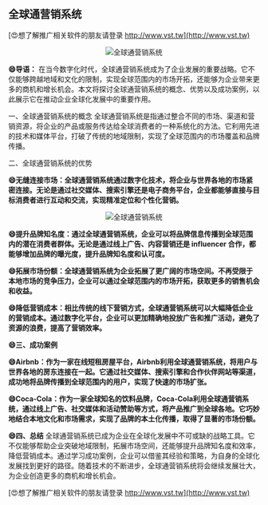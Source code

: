 ## **全球通营销系统**

[😍想了解推广相关软件的朋友请登录 http://www.vst.tw](http://www.vst.tw)

 <center><img src="https://vst.tw/MP4/tuiguang/png/4.png" alt="全球通营销系统"></center>

**😄导语：**
在当今数字化时代，全球通营销系统成为了企业发展的重要战略。它不仅能够跨越地域和文化的限制，实现全球范围内的市场开拓，还能够为企业带来更多的商机和增长机会。本文将探讨全球通营销系统的概念、优势以及成功案例，以此展示它在推动企业全球化发展中的重要作用。

一、全球通营销系统的概念
全球通营销系统是指通过整合不同的市场、渠道和营销资源，将企业的产品或服务传达给全球消费者的一种系统化的方法。它利用先进的技术和媒体平台，打破了传统的地域限制，实现了全球范围内的市场覆盖和品牌传播。

二、全球通营销系统的优势

**😄无缝连接市场：全球通营销系统通过数字化技术，将企业与世界各地的市场紧密连接。无论是通过社交媒体、搜索引擎还是电子商务平台，企业都能够直接与目标消费者进行互动和交流，实现精准定位和个性化营销。**

 <center><img src="https://vst.tw/MP4/tuiguang/png/1.png" alt="全球通营销系统"></center>

**😄提升品牌知名度：通过全球通营销系统，企业可以将品牌信息传播到全球范围内的潜在消费者群体。无论是通过线上广告、内容营销还是 influencer 合作，都能够增加品牌的曝光度，提升品牌知名度和认可度。**

**😄拓展市场份额：全球通营销系统为企业拓展了更广阔的市场空间。不再受限于本地市场的竞争压力，企业可以通过全球范围内的市场开拓，获取更多的销售机会和收益。**

**😄降低营销成本：相比传统的线下营销方式，全球通营销系统可以大幅降低企业的营销成本。通过数字化平台，企业可以更加精确地投放广告和推广活动，避免了资源的浪费，提高了营销效率。**

**😄三、成功案例**

**😄Airbnb：作为一家在线短租房屋平台，Airbnb利用全球通营销系统，将用户与世界各地的房东连接在一起。它通过社交媒体、搜索引擎和合作伙伴网站等渠道，成功地将品牌传播到全球范围内的用户，实现了快速的市场扩张。**

**😄Coca-Cola：作为一家全球知名的饮料品牌，Coca-Cola利用全球通营销系统，通过线上广告、社交媒体和活动赞助等方式，将产品推广到全球各地。它巧妙地结合本地文化和市场需求，实现了品牌的本土化传播，取得了显著的市场份额。**

**😄四、总结**
全球通营销系统已成为企业在全球化发展中不可或缺的战略工具。它不仅能够帮助企业突破地域限制，拓展市场空间，还能够提升品牌知名度和效率，降低营销成本。通过学习成功案例，企业可以借鉴其经验和策略，为自身的全球化发展找到更好的路径。随着技术的不断进步，全球通营销系统将会继续发展壮大，为企业创造更多的商机和增长机会。

[😍想了解推广相关软件的朋友请登录 http://www.vst.tw](http://www.vst.tw)



